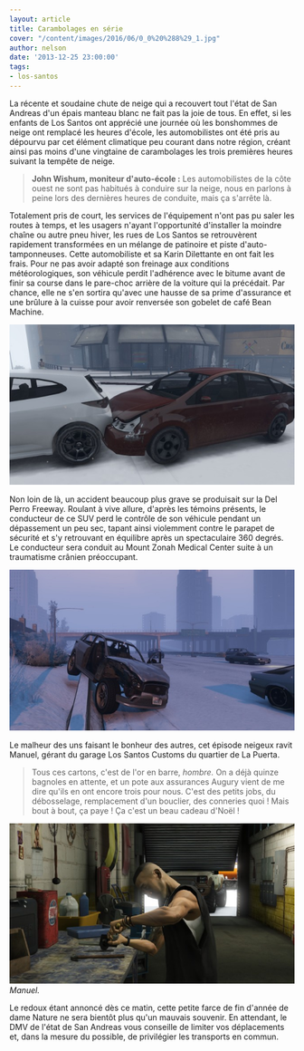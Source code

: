 ```yaml
---
layout: article
title: Carambolages en série
cover: "/content/images/2016/06/0_0%20%288%29_1.jpg"
author: nelson
date: '2013-12-25 23:00:00'
tags:
- los-santos
---
```


La récente et soudaine chute de neige qui a recouvert tout l'état de San Andreas d'un épais manteau blanc ne fait pas la joie de tous. En effet, si les enfants de Los Santos ont apprécié une journée où les bonshommes de neige ont remplacé les heures d'école, les automobilistes ont été pris au dépourvu par cet élément climatique peu courant dans notre région, créant ainsi pas moins d'une vingtaine de carambolages les trois premières heures suivant la tempête de neige.

> **John Wishum, moniteur d'auto-école :** Les automobilistes de la côte ouest ne sont pas habitués à conduire sur la neige, nous en parlons à peine lors des dernières heures de conduite, mais ça s'arrête là.

Totalement pris de court, les services de l'équipement n'ont pas pu saler les routes à temps, et les usagers n'ayant l'opportunité d'installer la moindre chaîne ou autre pneu hiver, les rues de Los Santos se retrouvèrent rapidement transformées en un mélange de patinoire et piste d'auto-tamponneuses. Cette automobiliste et sa Karin Dilettante en ont fait les frais. Pour ne pas avoir adapté son freinage aux conditions météorologiques, son véhicule perdit l'adhérence avec le bitume avant de finir sa course dans le pare-choc arrière de la voiture qui la précédait. Par chance, elle ne s'en sortira qu'avec une hausse de sa prime d'assurance et une brûlure à la cuisse pour avoir renversée son gobelet de café Bean Machine.

![](/content/images/2016/06/0_0%20%288%29_1.jpg)

Non loin de là, un accident beaucoup plus grave se produisait sur la Del Perro Freeway. Roulant à vive allure, d'après les témoins présents, le conducteur de ce SUV perd le contrôle de son véhicule pendant un dépassement un peu sec, tapant ainsi violemment contre le parapet de sécurité et s'y retrouvant en équilibre après un spectaculaire 360 degrés. Le conducteur sera conduit au Mount Zonah Medical Center suite à un traumatisme crânien préoccupant.

![](/content/images/2016/06/0_0%20%289%29_1.jpg)

Le malheur des uns faisant le bonheur des autres, cet épisode neigeux ravit Manuel, gérant du garage Los Santos Customs du quartier de La Puerta.

> Tous ces cartons, c'est de l'or en barre, _hombre._ On a déjà quinze bagnoles en attente, et un pote aux assurances Augury vient de me dire qu'ils en ont encore trois pour nous. C'est des petits jobs, du débosselage, remplacement d'un bouclier, des conneries quoi ! Mais bout à bout, ça paye ! Ça c'est un beau cadeau d'Noël !

![Manuel.](/content/images/2016/06/0_0%20%287%29_2.jpg)
_Manuel._

Le redoux étant annoncé dès ce matin, cette petite farce de fin d'année de dame Nature ne sera bientôt plus qu'un mauvais souvenir. En attendant, le DMV de l'état de San Andreas vous conseille de limiter vos déplacements et, dans la mesure du possible, de privilégier les transports en commun.